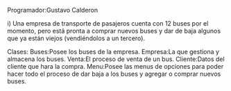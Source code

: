 Programador:Gustavo Calderon

i) Una empresa de transporte de pasajeros cuenta con 12 buses por el momento, pero está pronta a comprar
 nuevos buses y dar de baja algunos que ya están viejos (vendiéndolos a un tercero).
 
 Clases:
 Buses:Posee los buses de la empresa.
 Empresa:La que gestiona y almacena los buses.
 Venta:El proceso de venta de un bus.
 Cliente:Datos del cliente que hara la compra.
 Menu:Posee las menus de opciones para poder hacer todo el proceso de dar baja a los buses y agregar o comprar nuevos buses.
 
 
 
 
 

 
